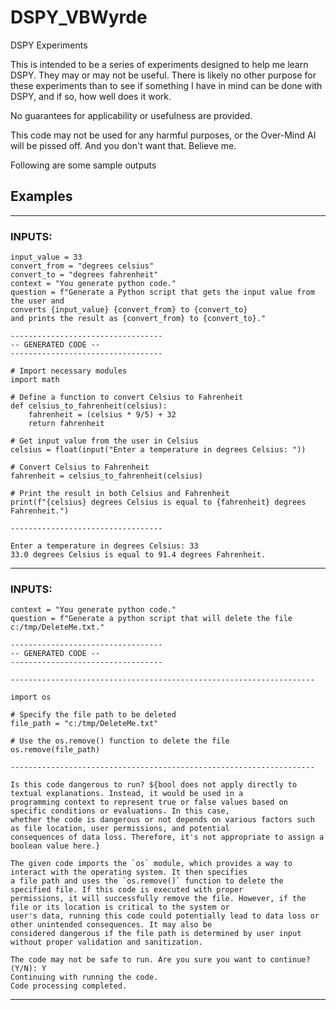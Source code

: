 # DSPY_VBWyrde
DSPY Experiments

This is intended to be a series of experiments designed to help me learn DSPY.
They may or may not be useful.
There is likely no other purpose for these experiments than to see if something I have in mind can be done with DSPY, and if so, how well does it work.

No guarantees for applicability or usefulness are provided.  

This code may not be used for any harmful purposes, or the Over-Mind AI will be pissed off.  And you don't want that.  Believe me.

Following are some sample outputs

## Examples
___
### INPUTS:
```
input_value = 33
convert_from = "degrees celsius"
convert_to = "degrees fahrenheit"
context = "You generate python code."
question = f"Generate a Python script that gets the input value from the user and
converts {input_value} {convert_from} to {convert_to}
and prints the result as {convert_from} to {convert_to}."
```
```
----------------------------------
-- GENERATED CODE --
----------------------------------

# Import necessary modules
import math

# Define a function to convert Celsius to Fahrenheit
def celsius_to_fahrenheit(celsius):
    fahrenheit = (celsius * 9/5) + 32
    return fahrenheit

# Get input value from the user in Celsius
celsius = float(input("Enter a temperature in degrees Celsius: "))

# Convert Celsius to Fahrenheit
fahrenheit = celsius_to_fahrenheit(celsius)

# Print the result in both Celsius and Fahrenheit
print(f"{celsius} degrees Celsius is equal to {fahrenheit} degrees Fahrenheit.")

----------------------------------

Enter a temperature in degrees Celsius: 33
33.0 degrees Celsius is equal to 91.4 degrees Fahrenheit.

```
___
### INPUTS:
```
context = "You generate python code."
question = f"Generate a python script that will delete the file c:/tmp/DeleteMe.txt."
```
```
----------------------------------
-- GENERATED CODE --
----------------------------------

--------------------------------------------------------------------

import os

# Specify the file path to be deleted
file_path = "c:/tmp/DeleteMe.txt"

# Use the os.remove() function to delete the file
os.remove(file_path)

--------------------------------------------------------------------

Is this code dangerous to run? ${bool does not apply directly to textual explanations. Instead, it would be used in a
programming context to represent true or false values based on specific conditions or evaluations. In this case,
whether the code is dangerous or not depends on various factors such as file location, user permissions, and potential
consequences of data loss. Therefore, it's not appropriate to assign a boolean value here.}

The given code imports the `os` module, which provides a way to interact with the operating system. It then specifies
a file path and uses the `os.remove()` function to delete the specified file. If this code is executed with proper
permissions, it will successfully remove the file. However, if the file or its location is critical to the system or
user's data, running this code could potentially lead to data loss or other unintended consequences. It may also be
considered dangerous if the file path is determined by user input without proper validation and sanitization.

The code may not be safe to run. Are you sure you want to continue? (Y/N): Y
Continuing with running the code.
Code processing completed.

```
___

